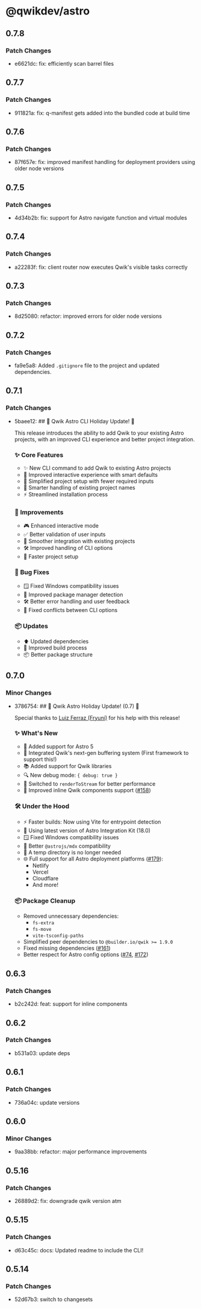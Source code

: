 # @qwikdev/astro

## 0.7.8

### Patch Changes

- e6621dc: fix: efficiently scan barrel files

## 0.7.7

### Patch Changes

- 911821a: fix: q-manifest gets added into the bundled code at build time

## 0.7.6

### Patch Changes

- 87f657e: fix: improved manifest handling for deployment providers using older node versions

## 0.7.5

### Patch Changes

- 4d34b2b: fix: support for Astro navigate function and virtual modules

## 0.7.4

### Patch Changes

- a22283f: fix: client router now executes Qwik's visible tasks correctly

## 0.7.3

### Patch Changes

- 8d25080: refactor: improved errors for older node versions

## 0.7.2

### Patch Changes

- fa9e5a8: Added `.gitignore` file to the project and updated dependencies.

## 0.7.1

### Patch Changes

- 5baee12: ## 🎄 Qwik Astro CLI Holiday Update! 🎅

  This release introduces the ability to add Qwik to your existing Astro projects, with an improved CLI experience and better project integration.

  ### ✨ Core Features

  - ✨ New CLI command to add Qwik to existing Astro projects
  - 🚸 Improved interactive experience with smart defaults
  - 🎯 Simplified project setup with fewer required inputs
  - 🔄 Smarter handling of existing project names
  - ⚡️ Streamlined installation process

  ### 🔧 Improvements

  - 🎮 Enhanced interactive mode
  - ✅ Better validation of user inputs
  - 🔄 Smoother integration with existing projects
  - 🛠️ Improved handling of CLI options
  - 🚀 Faster project setup

  ### 🐛 Bug Fixes

  - 🪟 Fixed Windows compatibility issues
  - 🔧 Improved package manager detection
  - 🛠️ Better error handling and user feedback
  - 🔄 Fixed conflicts between CLI options

  ### 📦 Updates

  - ⬆️ Updated dependencies
  - 🔨 Improved build process
  - 📦 Better package structure

## 0.7.0

### Minor Changes

- 3786754: ## 🎄 Qwik Astro Holiday Update! (0.7) 🎅

  Special thanks to [Luiz Ferraz (Fryuni)](https://github.com/Fryuni) for his help with this release!

  ### ✨ What's New

  - 🚀 Added support for Astro 5
  - 🔄 Integrated Qwik's next-gen buffering system (First framework to support this!)
  - 📚 Added support for Qwik libraries
  - 🔍 New debug mode: `{ debug: true }`
  - 💨 Switched to `renderToStream` for better performance
  - 🧩 Improved inline Qwik components support ([#158](https://github.com/QwikDev/astro/issues/158))

  ### 🛠️ Under the Hood

  - ⚡️ Faster builds: Now using Vite for entrypoint detection
  - 🔧 Using latest version of Astro Integration Kit (18.0)
  - 🪟 Fixed Windows compatibility issues
  - 📁 Better `@astrojs/mdx` compatibility
  - 📁 A temp directory is no longer needed
  - 🌐 Full support for all Astro deployment platforms ([#179](https://github.com/QwikDev/astro/issues/179)):
    - Netlify
    - Vercel
    - Cloudflare
    - And more!

  ### 📦 Package Cleanup

  - Removed unnecessary dependencies:
    - `fs-extra`
    - `fs-move`
    - `vite-tsconfig-paths`
  - Simplified peer dependencies to `@builder.io/qwik >= 1.9.0`
  - Fixed missing dependencies ([#161](https://github.com/QwikDev/astro/issues/161))
  - Better respect for Astro config options ([#74](https://github.com/QwikDev/astro/issues/74), [#172](https://github.com/QwikDev/astro/issues/172))

## 0.6.3

### Patch Changes

- b2c242d: feat: support for inline components

## 0.6.2

### Patch Changes

- b531a03: update deps

## 0.6.1

### Patch Changes

- 736a04c: update versions

## 0.6.0

### Minor Changes

- 9aa38bb: refactor: major performance improvements

## 0.5.16

### Patch Changes

- 26889d2: fix: downgrade qwik version atm

## 0.5.15

### Patch Changes

- d63c45c: docs: Updated readme to include the CLI!

## 0.5.14

### Patch Changes

- 52d67b3: switch to changesets
